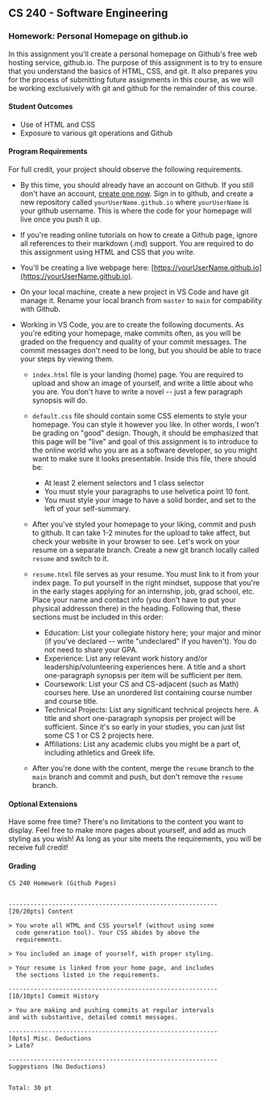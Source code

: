 ## CS 240 - Software Engineering

### Homework: Personal Homepage on github.io

In this assignment you'll create a personal homepage on Github's free web hosting service, github.io. The purpose of this assignment is to try to ensure that you understand the basics of HTML, CSS, and git. It also prepares you for the process of submitting future assignments in this course, as we will be working exclusively with git and github for the remainder of this course.

#### Student Outcomes

- Use of HTML and CSS
- Exposure to various git operations and Github

#### Program Requirements

For full credit, your project should observe the following requirements.

- By this time, you should already have an account on Github. If you still don't have an account, [create one now](https://github.com/). Sign in to github, and create a new repository called `yourUserName.github.io` where `yourUserName` is your github username. This is where the code for your homepage will live once you push it up.

- If you're reading online tutorials on how to create a Github page, ignore all references to their markdown (.md) support. You are required to do this assignment using HTML and CSS that _you_ write.

- You'll be creating a live webpage here: [https://yourUserName.github.io](https://yourUserName.github.io).

- On your local machine, create a new project in VS Code and have git manage it. Rename your local branch from `master` to `main` for compability with Github.

- Working in VS Code, you are to create the following documents. As you're editing your homepage, make commits often, as you will be graded on the frequency and quality of your commit messages. The commit messages don't need to be long, but you should be able to trace your steps by viewing them.

  - `index.html` file is your landing (home) page. You are required to upload and show an image of yourself, and write a little about who you are. You don't have to write a novel -- just a few paragraph synopsis will do.

  - `default.css` file should contain some CSS elements to style your homepage. You can style it however you like. In other words, I won't be grading on "good" design. Though, it should be emphasized that this page will be "live" and goal of this assignment is to introduce to the online world who you are as a software developer, so you might want to make sure it looks presentable. Inside this file, there should be:

    - At least 2 element selectors and 1 class selector
    - You must style your paragraphs to use helvetica point 10 font.
    - You must style your image to have a solid border, and set to the left of your self-summary.

  - After you've styled your homepage to your liking, commit and push to github. It can take 1-2 minutes for the upload to take affect, but check your website in your browser to see. Let's work on your resume on a separate branch. Create a new git branch locally called `resume` and switch to it.

  - `resume.html` file serves as your resume. You must link to it from your index page. To put yourself in the right mindset, suppose that you're in the early stages applying for an internship, job, grad school, etc. Place your name and contact info (you don't have to put your physical addresson there) in the heading. Following that, these sections must be included in this order:

    - Education: List your collegiate history here; your major and minor (if you've declared -- write "undeclared" if you haven't). You do not need to share your GPA.
    - Experience: List any relevant work history and/or leadership/volunteering experiences here. A title and a short one-paragraph synopsis per item will be sufficient per item.
    - Coursework: List your CS and CS-adjacent (such as Math) courses here. Use an unordered list containing course number and course title.
    - Technical Projects: List any significant technical projects here. A title and short one-paragraph synopsis per project will be sufficient. Since it's so early in your studies, you can just list some CS 1 or CS 2 projects here.
    - Affiliations: List any academic clubs you might be a part of, including athletics and Greek life.

  - After you're done with the content, merge the `resume` branch to the `main` branch and commit and push, but don't remove the `resume` branch.

#### Optional Extensions

Have some free time? There's no limitations to the content you want to display. Feel free to make more pages about yourself, and add as much styling as you wish! As long as your site meets the requirements, you will be receive full credit!

#### Grading

```
CS 240 Homework (Github Pages)


----------------------------------------------------------
[20/20pts] Content

> You wrote all HTML and CSS yourself (without using some
  code generation tool). Your CSS abides by above the
  requirements.

> You included an image of yourself, with proper styling.

> Your resume is linked from your home page, and includes
  the sections listed in the requirements.

----------------------------------------------------------
[10/10pts] Commit History

> You are making and pushing commits at regular intervals
and with substantive, detailed commit messages.

----------------------------------------------------------
[0pts] Misc. Deductions
> Late?

----------------------------------------------------------
Suggestions (No Deductions)


Total: 30 pt
```
